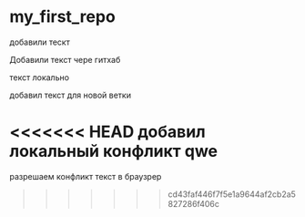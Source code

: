﻿# my_first_repo


добавили тескт

Добавили текст чере гитхаб


текст локально

добавил текст для новой ветки

<<<<<<< HEAD
добавил локальный конфликт qwe
=======

разрешаем конфликт текст в браузрер 
>>>>>>> cd43faf446f7f5e1a9644af2cb2a5827286f406c
